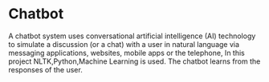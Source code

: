 # Chatbot

A chatbot system uses conversational artificial intelligence (AI) technology to simulate a discussion (or a chat) with a user in natural language via messaging applications, websites, mobile apps or the telephone, In this project NLTK,Python,Machine Learning is used. The chatbot learns from the responses of the user.
